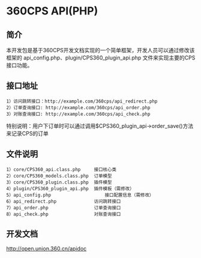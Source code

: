 360CPS API(PHP)
==============

简介
-------------
本开发包是基于360CPS开发文档实现的一个简单框架，开发人员可以通过修改该框架的 api_config.php、plugin/CPS360_plugin_api.php 文件来实现主要的CPS接口功能。

接口地址
-------------
	1）访问跳转接口：http://example.com/360cps/api_redirect.php
	2）订单查询接口: http://example.com/360cps/api_order.php
	3）对账查询接口: http://example.com/360cps/api_check.php

特别说明：用户下订单时可以通过调用$CPS360_plugin_api->order_save()方法来记录CPS的订单


文件说明
-------------
	1）core/CPS360_api.class.php		接口核心类
	2）core/CPS360_models.class.php	订单模型
	3）core/CPS360_plugin.class.php	插件模型
	4）plugin/CPS360_plugin_api.php	插件模板（需修改）
	5）api_config.php					接口配置信息（需修改）
	6）api_redirect.php				访问跳转接口
	7）api_order.php					订单查询接口
	8）api_check.php					对账查询接口



开发文档
-------------
http://open.union.360.cn/apidoc
